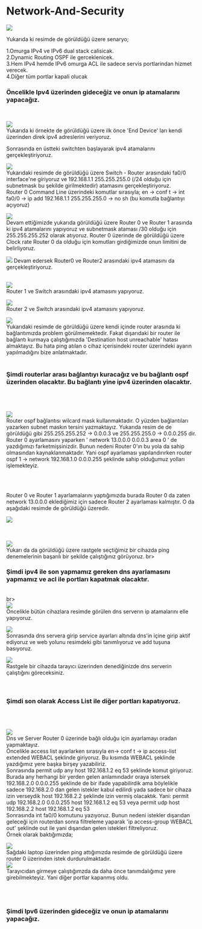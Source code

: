 # Network-And-Security


<img src="https://user-images.githubusercontent.com/62428397/201099693-69f2c7e2-b55b-4d0c-994b-86c98a936f9a.png">
<br>

<a>Yukarıda ki resimde de görüldüğü üzere senaryo; </a><br>

<a>1.Omurga IPv4 ve IPv6 dual stack calisicak.</a><br>
<a>2.Dynamic Routing OSPF ile gerceklenicek.</a><br>
<a>3.Hem IPv4 hemde IPv6 omurga ACL ile sadece servis portlarindan hizmet verecek.</a><br>
<a>4.Diğer tüm portlar kapali olucak</a><br>

<h3>Öncelikle Ipv4 üzerinden gideceğiz ve onun ip atamalarını yapacağız.</h3><br>


<img src="https://user-images.githubusercontent.com/62428397/201100915-0187f6a2-85e8-4de3-932f-90d8bd1582a8.png"><br>
<a>Yukarıda ki örnekte de görüldüğü üzere ilk önce 'End Device' ları kendi üzerinden direk ipv4 adreslerini veriyoruz.</a>
<br>

<a>Sonrasında en üstteki switchten başlayarak ipv4 atamalarını gerçekleştiriyoruz.</a><br>

<img src="https://user-images.githubusercontent.com/62428397/201103873-860d6baf-48f9-44cc-94a7-8ce6ac4288f9.png"><br>
<a>Yukarıdaki resimde de görüldüğü üzere Switch - Router arasındaki fa0/0 interface'ne giriyoruz ve 192.168.1.1 255.255.255.0 (/24 olduğu için subnetmask bu şekilde girilmektedir) atamasını gerçekleştiriyoruz.</a><br>
<a>Router 0 Command Line üzerindeki komutlar sırasıyla; en -> conf t -> int fa0/0 -> ip add 192.168.1.1 255.255.255.0 -> no sh (bu komutla bağlantıyı açıyoruz) </a>
<br>

<img src="https://user-images.githubusercontent.com/62428397/201105023-89651c98-0639-4f78-b1eb-b29038b06091.png"><br>
<a>Devam ettiğimizde yukarıda görüldüğü üzere Router 0 ve Router 1 arasında ki ipv4 atamalarını yapıyoruz ve subnetmask ataması /30 olduğu için 255.255.255.252 olarak atıyoruz. Router 0 üzerinde de görüldüğü üzere Clock rate Router 0 da olduğu için komutları girdiğimizde onun limitini de belirliyoruz.</a><br>



<img src="https://user-images.githubusercontent.com/62428397/201106217-0e48aa85-ec8c-44c9-ae94-340a89cd6a4f.png">
<a>Devam edersek Router0 ve Router2 arasındaki ipv4 atamasını da gerçekleştiriyoruz. </a> <br>
<br>


<img src="https://user-images.githubusercontent.com/62428397/201106958-9283b687-2a86-42f6-86d6-5cbed014c1f8.png"><br>
<a>Router 1 ve Switch arasındaki ipv4 atamasını yapıyoruz.</a><br>


<img src="https://user-images.githubusercontent.com/62428397/201107346-23656b7e-6f12-41d9-9293-745170bddcc6.png"><br>
<a>Router 2 ve Switch arasındaki ipv4 atamasını yapıyoruz.</a><br>


<img src="https://user-images.githubusercontent.com/62428397/201108390-3aa0d2eb-bba3-4b2d-bfd4-320c89f49b2c.png"><br>
<a>Yukarıdaki resimde de görüldüğü üzere kendi içinde router arasında ki bağlantımızda problem görülmemektedir. Fakat dışarıdaki bir router ile bağlantı kurmaya çalıştığımızda 'Destination host unreachable' hatası almaktayız. Bu hata ping atılan o cihaz içerisindeki router üzerindeki ayarın yapılmadığını bize anlatmaktadır. </a><br>
<br>
<h3>Şimdi routerlar arası bağlantıyı kuracağız ve bu bağlantı ospf üzerinden olacaktır. Bu bağlantı yine ipv4 üzerinden olacaktır.</h3><br>

<br>
<br>


<img src="https://user-images.githubusercontent.com/62428397/201111055-ddefb40f-6dfc-4dc9-97e0-a228519a153f.png">
<br>
<a>Router ospf bağlantısı wilcard mask kullanmaktadır. O yüzden bağlantıları yazarken subnet maskın tersini yazmaktayız. Yukarıda resim de de görüldüğü gibi 255.255.255.252 -> 0.0.0.3 ve 255.255.255.0 -> 0.0.0.255 dir. </a><br>
<a>Router 0 ayarlamasını yaparken ' network 13.0.0.0 0.0.0.3 area 0 ' de yazdığımızı farketmişsinizdir. Bunun nedeni Router 0'ın bu yola da sahip olmasından kaynaklanmaktadır. Yani ospf ayarlaması yapılandırırken router ospf 1 -> network 192.168.1.0 0.0.0.255 şeklinde sahip olduğumuz yolları işlemekteyiz. </a>

<br><br>

<a>Router 0 ve Router 1 ayarlamalarını yaptığımızda burada Router 0 da zaten network 13.0.0.0 eklediğimiz için sadece Router 2 ayarlaması kalmıştır. O da aşağıdaki resimde de görüldüğü üzeredir. </a><br>

<img src="https://user-images.githubusercontent.com/62428397/201113011-9b89d5ec-8585-4d01-bfa7-1f6a5e012af9.png"><br>
<br><br>


<img src="https://user-images.githubusercontent.com/62428397/201113420-ace7238c-a88e-4fbc-9764-00c65c784bba.png"><br>
<a>Yukarı da da görüldüğü üzere rastgele seçtiğimiz bir cihazda ping denemelerinin başarılı bir şekilde çalıştığınız görüyoruz.</a>
br><br>

<h3>Şimdi ipv4 ile son yapmamız gereken dns ayarlamasını yapmamız ve acl ile portları kapatmak olacaktır.</h3><br>
br><br>
<img src="https://user-images.githubusercontent.com/62428397/201114026-e944a498-d69f-461b-8d02-aa8192824a8c.png"><br>
<a>Öncelikle bütün cihazlara resimde görülen dns serverın ip atamalarını elle yapıyoruz.</a><br>


<img src="https://user-images.githubusercontent.com/62428397/201114465-7eff7c4b-444a-4e30-b95e-f4c2acb976c0.png"><br>
<a>Sonrasında dns servera girip service ayarları altında dns'in içine girip aktif ediyoruz ve web yolunu resimdeki gibi tanımlıyoruz ve add tuşuna basıyoruz.</a><br>


<img src="https://user-images.githubusercontent.com/62428397/201114917-19cb6c3d-b3da-4641-b4ea-f071f769023d.png"><br>
<a>Rastgele bir cihazda tarayıcı üzerinden denediğinizde dns serverin çalıştığını göreceksiniz.</a><br>
<br>
<br>
<h3>Şimdi son olarak Access List ile diğer portları kapatıyoruz.</h3><br><br>

<img src="https://user-images.githubusercontent.com/62428397/201116279-03937c6d-c75c-4836-9473-8240e680e7fe.png"><br>
<a>Dns ve Server Router 0 üzerinde bağlı olduğu için ayarlamayı oradan yapmaktayız. </a><br>
<a>Öncelikle access list ayarlarken sırasıyla en-> conf t -> ip access-list extended WEBACL şeklinde giriyoruz. Bu kısımda WEBACL şeklinde yazdığımız yere başka birşey yazabiliriz.</a><br>
<a>Sonrasında permit udp any host 192.168.1.2 eq 53 şeklinde komut giriyoruz. Burada any herhangi bir yerden gelen anlamındadır oraya istersek 192.168.2.0 0.0.0.255 şeklinde de bir ifade yapabilirdik ama böylelikle sadece 192.168.2.0 dan gelen istekler kabul edilirdi yada sadece bir cihaza izin verseydik host 192.168.2.2 şeklinde izin vermiş olacaktık. Yani: permit udp 192.168.2.0 0.0.0.255 host 192.168.1.2 eq 53 veya permit udp host 192.168.2.2 host 192.168.1.2 eq 53 </a><br>
<a>Sonrasında int fa0/0 komutunu yazıyoruz. Bunun nedeni istekler dışarıdan geleceği için routerdan sonra filtreleme yaparak 'ip access-group WEBACL out' şeklinde out ile yani dışarıdan gelen istekleri filtreliyoruz. </a><br>
<a>Örnek olarak baktığımızda;</a><br>


<img src="https://user-images.githubusercontent.com/62428397/201118393-043ced24-1492-40df-9768-4204eaeaa431.png"><br>
<a>Sağdaki laptop üzerinden ping attığımızda resimde de görüldüğü üzere router 0 üzerinden istek durdurulmaktadır.</a><br>
<img src="https://user-images.githubusercontent.com/62428397/201118642-90fb51b3-1a40-4d6f-90a0-f2a97bed69ac.png"><br>
<a>Tarayıcıdan girmeye çalıştığımzda da daha önce tanımdalığımız yere girebilmekteyiz. Yani diğer portlar kapanmış oldu.</a>

<br>
<br>

<h3>Şimdi Ipv6 üzerinden gideceğiz ve onun ip atamalarını yapacağız.</h3><br>



